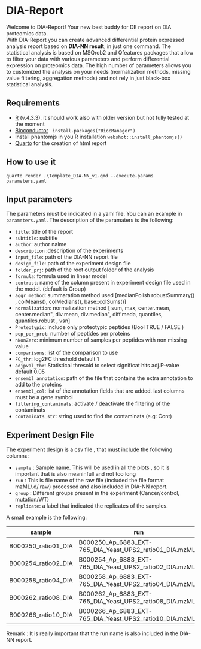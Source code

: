 # DIA-Report

Welcome to DIA-Report! Your new best buddy for DE report on DIA proteomics data.  
With DIA-Report you can create advanced differential protein expressed analysis report based on **DIA-NN result**, in just one command.
The statistical analysis is based on MSQrob2 and Qfeatures packages that allow to filter your data with various parameters  and perform differential expression on proteomics data. The high number of parameters allows you to customized the analysis on your needs (normalization methods, missing value filtering, aggregation methods) and not rely in just black-box statistical analysis.

## Requirements

- [R](https://www.r-project.org/) (v.4.3.3). it should work also with older version but not fully tested at the moment
- [Bioconductor](https://www.bioconductor.org/install/)  ` install.packages("BiocManager")`
- Install phantomjs in you R installation `webshot::install_phantomjs()`
- [Quarto](https://quarto.org/docs/download/) for the creation of html report

## How to use it

`quarto render .\Template_DIA-NN_v1.qmd --execute-params parameters.yaml`

## Input parameters
The parameters must be indicated in a yaml file. You can an example in `parameters.yaml`.
The description of the paramaters is the following:

- `title`: title of the report
- `subtitle`: subtitle
- `author`: author nalme
- `description` :description of the experiments
- `input_file`: path of the DIA-NN report file
- `design_file`: path of the experiment design file
- `folder_prj`: path of the root output folder of the analysis
- `formula`: formula used in linear model
- `contrast`: name of the column present in experiment design file used in the model. (default is Group)
- `aggr_method`: summaration method used [medianPolish robustSummary() , colMeans(), colMedians(), base::colSums()]
- `normalization`: normalization method [ sum, max, center.mean, center.median", div.mean, div.median", diff.meda, ⁠quantiles⁠, ⁠quantiles.robust⁠ , vsn]
- `Proteotypic`: include only proteotypic peptides (Bool TRUE / FALSE )
- `pep_per_prot`: number of peptides per proteins
- `nNonZero`: minimum number of samples per peptides with non missing value
- `comparisons`: list of the comparison to use
- `FC_thr`: log2FC threshold default 1
- `adjpval_thr`: Statistical thresold to select significat hits adj.P-value default 0.05
- `ensembl_annotation`: path of the file that contains the extra annotation to add to the proteins
- `ensembl_col`: list of the annotation fields that are added. last columns must be a gene symbol
- `filtering_contaminats`: activate / deactivate the filtering of the contaminats
- `contaminats_str`: string used to find the contaminats (e.g: Cont)

## Experiment Design File

The experiment design is a  csv file , that must include the following columns:

- `sample` : Sample name. This will be used in all the plots , so it is important that is also meaninfull and not too long
- `run` : This is file name of the raw file (included the file format mzML/.d/.raw) processed and also included in DIA-NN report.
- `group` : Different groups present in the experiment (Cancer/control, mutation/WT)
- `replicate`: a label that indicated the replicates of the samples.

A small example is the following:

| sample | run | group | replicate |
| -------- | ------- |------- |------- |
| B000250_ratio01_DIA | B000250_Ap_6883_EXT-765_DIA_Yeast_UPS2_ratio01_DIA.mzML | A |1 |
| B000254_ratio02_DIA | B000254_Ap_6883_EXT-765_DIA_Yeast_UPS2_ratio02_DIA.mzML | B | 1 |
| B000258_ratio04_DIA | B000258_Ap_6883_EXT-765_DIA_Yeast_UPS2_ratio04_DIA.mzML | C | 1 |
| B000262_ratio08_DIA | B000262_Ap_6883_EXT-765_DIA_Yeast_UPS2_ratio08_DIA.mzMLL | D |1 |
| B000266_ratio10_DIA| B000266_Ap_6883_EXT-765_DIA_Yeast_UPS2_ratio10_DIA.mzML | E | 1 |

Remark : It is really important that the run name is also included in the DIA-NN report.